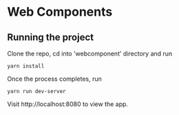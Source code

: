 # Web Components


## Running the project

Clone the repo, cd into 'webcomponent' directory and run

```
yarn install
```


Once the process completes, run

```
yarn run dev-server
```

Visit http://localhost:8080 to view the app.
